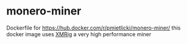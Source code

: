 # monero-miner

Dockerfile for https://hub.docker.com/r/pmietlicki/monero-miner/
this docker image uses [XMRig](https://github.com/xmrig/xmrig) a very high performance miner
